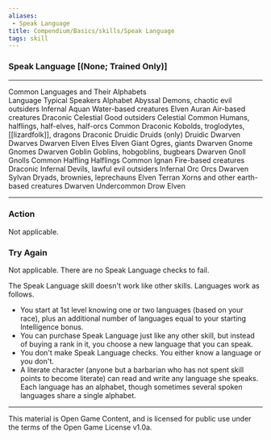 ```yaml
---
aliases:
 - Speak Language
title: Compendium/Basics/skills/Speak Language
tags: skill
---
```

### Speak Language [(None; Trained Only)]

  -------------------------------------- ------------------------------------------- -----------
  Common Languages and Their Alphabets                                               
  Language                               Typical Speakers                            Alphabet
  Abyssal                                Demons, chaotic evil outsiders              Infernal
  Aquan                                  Water-based creatures                       Elven
  Auran                                  Air-based creatures                         Draconic
  Celestial                              Good outsiders                              Celestial
  Common                                 Humans, halflings, half-elves, half-orcs    Common
  Draconic                               Kobolds, troglodytes, [[lizardfolk]], dragons   Draconic
  Druidic                                Druids (only)                               Druidic
  Dwarven                                Dwarves                                     Dwarven
  Elven                                  Elves                                       Elven
  Giant                                  Ogres, giants                               Dwarven
  Gnome                                  Gnomes                                      Dwarven
  Goblin                                 Goblins, hobgoblins, bugbears               Dwarven
  Gnoll                                  Gnolls                                      Common
  Halfling                               Halflings                                   Common
  Ignan                                  Fire-based creatures                        Draconic
  Infernal                               Devils, lawful evil outsiders               Infernal
  Orc                                    Orcs                                        Dwarven
  Sylvan                                 Dryads, brownies, leprechauns               Elven
  Terran                                 Xorns and other earth-based creatures       Dwarven
  Undercommon                            Drow                                        Elven
  -------------------------------------- ------------------------------------------- -----------

### Action
Not applicable.

### Try Again
Not applicable. There are no Speak Language checks to
fail.

The Speak Language skill doesn't work like other skills. Languages work
as follows.

-   You start at 1st level knowing one or two languages (based on your
    race), plus an additional number of languages equal to your starting
    Intelligence bonus.
-   You can purchase Speak Language just like any other skill, but
    instead of buying a rank in it, you choose a new language that you
    can speak.
-   You don't make Speak Language checks. You either know a language or
    you don't.
-   A literate character (anyone but a barbarian who has not spent skill
    points to become literate) can read and write any language she
    speaks. Each language has an alphabet, though sometimes several
    spoken languages share a single alphabet.

---

This material is Open Game Content, and is licensed for public use under the terms of the Open Game License v1.0a.
